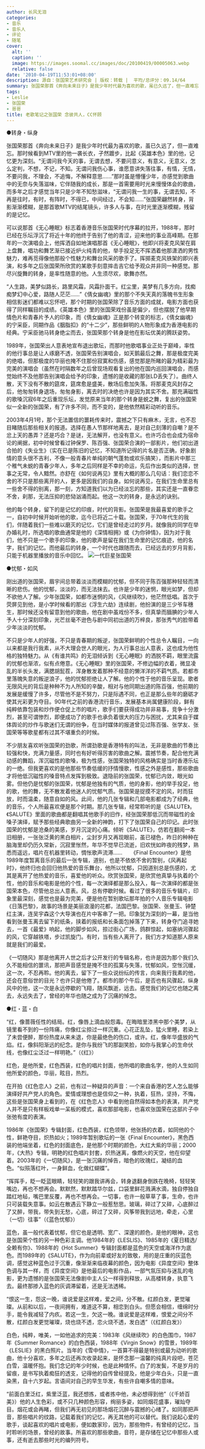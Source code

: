 ```yaml
---
author: 长风无泪
categories:
- 音乐
- 音乐人
- 评论
- 随笔
cover:
  alt: ''
  caption: ''
  image: https://images.soomal.cc/images/doc/20100419/00005063.webp
  relative: false
date: '2010-04-19T11:53:01+08:00'
description: 源自：张国荣艺术研究会 | 版权：转载 |  平均/总评分：09.14/64
summary: 张国荣那首《奔向未来日子》是我少年时代最为喜欢的歌，虽已久远了，但一直难忘。那时候看到MTV里的他一袭长衣，孑然踱步，比起《英雄本色》里的他，记忆更为深刻。“无谓问我今天的事，无谓去想，不要问意义，有意义，无意义，怎么定判，不想，不记，不知。无谓问我伤心事，谁愿意讲失落往事，有情，无情，不要问我，不理会，不追悔，不解释意思……”那时虽是懵懂少年，亦感觉到歌曲中的无奈与失落滋味……
tags:
- Leslie
- 张国荣
- 哥哥
title: 老歌笔记之张国荣 念彼共人，CC怀顾
---
```


●转身・纵身



张国荣那首《奔向未来日子》是我少年时代最为喜欢的歌，虽已久远了，但一直难忘。那时候看到MTV里的他一袭长衣，孑然踱步，比起《英雄本色》里的他，记忆更为深刻。“无谓问我今天的事，无谓去想，不要问意义，有意义，无意义，怎么定判，不想，不记，不知。无谓问我伤心事，谁愿意讲失落往事，有情，无情，不要问我，不理会，不追悔，不解释意思……”那时虽是懵懂少年，亦感觉到歌曲中的无奈与失落滋味，它伴随我的成长，那是一首需要用时光来慢慢体会的歌曲，而多年之后才感觉当年只是少年不知愁滋味，“无谓问我一生的事，无谓去知，不再是往时，有时，有阵时，不得已，中间经过，不会知……”张国荣翩然转身，背影渐渐模糊，是那首歌MTV的结尾镜头，许多人与事，在时光里逐渐模糊，残留的是记忆。

可以说那首《无心睡眠》标志着香港音乐张国荣时代序幕的拉开，1988年，那时已经在乐坛浮沉了将近十年的他终于告别了他的青涩，迎来他的事业高峰期。在那年的一次演唱会上，他挥洒自如地演唱那首《无心睡眠》，他即兴将麦克风架在肩上盘舞，唱功和舞艺渐已接近炉火纯青的他，举手投足无不挥洒着他那潇洒的男性魅力，难再觅得像他那般个性魅力和舞台风采的歌手了。挥掷麦克风铁架的即兴表演，和多年之后张国荣所欣赏的某歌手刻意摔击吉它给予观众并非同一种感觉。那尽兴旋舞的转身，是率性随意的他。人生须尽欢，歌舞亦然。

“人生路，美梦似路长，路里风霜，风霜扑面干。红尘里，美梦有几多方向，找痴痴梦幻中心爱，路随人茫茫……”《倩女幽魂》里的那个不失天真的落魄书生形象相信影迷们都难以忘怀吧，那个时期的张国荣除了音乐方面的成就，电影方面也获得了同样瞩目的成绩。《英雄本色》里的张国荣戏份虽是偏少，但也摆脱了他早期情色片和青春片予人的印象，而《倩女幽魂》正是那个转变的标志，《倩女幽魂》的宁采臣，同期作品《胭脂扣》的“十二少”，那些鲜明的人物形象成为香港电影的经典。宁采臣驰马转身绝尘而去，张国荣那个转身是他在影坛优美的腾跃姿势。

1989年，张国荣出人意表地宣布退出歌坛，而那时他歌唱事业正处于巅峰，率性的他行事总是让人琢磨不透，张国荣告别演唱会，如天鹅最后之舞，那是极度完美的绝唱，但那极度的华丽也掩不住那份寂寞和伤感，感觉那是所睹的最为精彩最为完美的演唱会（虽然在时隔数年之后曾现场观看复出的他在国内巡回演唱会，而感觉始终不及他那告别演唱会给予的印象，遗憾的是收藏的那张LD丢失了）。曲终人散，天下没有不散的筵席，筵席愈是盛美，散场后愈加失落。将那麦克风封存之后，他匆匆转身退场，匆匆身影，离去时的决绝也许是因为其实不舍。那充满磁性的歌嗓沉寂6年之后重现乐坛，发觉原来当年的那个转身是蜕之舞，复出的张国荣似一全新的张国荣，有了许多不同，而不变的，是他依然精彩动听的音乐。

2003年4月1号，那个无法置信的噩耗传来时，震撼之下只有麻木，无言，也不忍目睹随后那些相关的报道。选择在愚人节那样地离去，是对自己刻薄的自嘲？是不忿上天的愚弄？还是巧合？是谜，无法解开，也没有意义。也许巧合也会成为宿命论的阐据，初中时候曾看过钟保罗、陈百强、张国荣合演的一部影片，他们初出道合拍的《失业生》（实在已是陈旧的记忆，不知道所记得的片名是否正确，好象剧情的意头很不吉利，不像一般青春片单纯的朝气蓬勃或欢乐搞笑），而影片中那三个稚气未蜕的青春少年人，多年之后同样是不幸的命运，先后作出类似的选择，世事之无常，令人黯然。亦舒在《如何说再见》里有大概的那么几句话：我们恋恋不舍的不只是那些离开的人，更多是因我们的自身。如何说再见，在我们生命里总有一些舍不得的别离，那一刻，方知道我们以为已经淡忘的那些，其实还是一直眷恋不舍，刹那，无法压抑的悲恸汹涌而起。他这一次的转身，是永远的诀别。

他的每个转身，留下的是记忆的印痕，时代的背影。张国荣是我最喜爱的歌手之一，自初中时候开始听他的歌，迄今已将近二十载。张国荣，于70年代生的我们，伴随着我们一些难以磨灭的记忆，它们是曾经走过的岁月。就像我的同学在举办婚礼时，所选唱的歌曲通常是他的《深情相拥》或《为你钟情》，因为对于我们，他不只是一个歌手的印象，他的歌声是留在我们生命里的记忆痕迹，他的名字，我们的记忆。而他最后的转身，一个时代也跟随而去，已经远去的岁月背影，只能于机器里播放的音乐中回忆。
![一代巨星张国荣](https://images.soomal.cc/images/doc/20100419/00005063.webp)





●忧郁・如风

刚出道的张国荣，眉宇间总带着淡淡而模糊的忧郁，但不同于陈百强那种轻轻而清晰的悲伤。他的忧郁，淡淡的，而无法抹去。也许是少年的迷惘，眼光如梦，但却不欲他人了解。少年张国荣，如都市迷惘的风，《风继续吹》，他茫然低唱。首次于荧屏见到他，是小学时候看的那出《浮生六劫》连续剧，他扮演的是三少爷车穗生，那时候还没有留意到他的歌曲，他在剧中虽戏份不多，但真挚而腼腆的少年人予人十分深刻印象，光芒丝毫不逊色与剧中同初出道的万梓良，那张秀气的脸带着少年淡淡的忧郁。

不只是少年人的好强，不只是青春期的叛逆，张国荣鲜明的个性总令人瞩目，一向以来都是我行我素，从不大理会世人的眼光，为人行事总出人意表，这也成为他性格的独特魅力。从《有谁共鸣》的无泪倾诉到《无心睡眠》的洒脱不羁，眼里流露的忧郁也渐浓，似有点倦意。《无心睡眠》里的张国荣，不修边幅的衣着，微显凌乱的半长头发，满腮胡髭茬，浑身散发着那种不经意的懒洋洋的不羁气质。若都市里落魄失意的叛逆浪子，他的忧郁拒绝让人了解。他的个性于他的音乐呈现。歌者无限风光的背后是种种不为人所知的辛酸，相对与他同期出道的陈百强，他前期的发展是缓慢了许多，尽管他不是不努力，只是际遇不同，也正是那么些年的磨砺才使其光彩更为夺目。90年代之前的香港流行音乐，发展基本尚属健康阶段，鲜有纯粹依靠包装和炒作便仓促上市的唱片，歌手们要获得成功并非易事，竞争十分激烈，甚至可谓惨烈，即便成功了的歌手也承负着很大的压力与困扰，尤其来自于媒体舆论的炒作与歌迷们无谓的纷争，在当时媒体的报道曾见过陈百强、张学友、张国荣等等歌星都有过其不堪重负的时候。

不少朋友喜欢听张国荣的劲歌，所谓劲歌是香港特有的叫法，无非是歌曲的节奏比较强和快，充满力量感，同时也有好听得厉害的歌曲之解。震撼节奏，配合他充满动感的舞蹈，浑沉磁性的歌嗓，极为性感，张国荣独特的风格确实是当时香港乐坛的一绝。但我更喜欢的是他那些节奏低缓的抒情慢歌，性感之外是感性，那些歌曲才将他低沉磁性的嗓音特点发挥到极致。退隐前的张国荣，忧郁已内敛，眼光如雾。但他仍是忧郁的张国荣，忧郁是他独有的气质，他的身影，他的举手投足，他的歌，他的舞，无不散发着他迷人的忧郁气质。张国荣是捉摸不定的风，时而狂放，时而温柔，随意自如的风。此间，他的几张专辑和几部电影都成为了经典，他的音乐，个人所最喜欢便是那个时期。那几张专辑，经常聆听的是《SALUTE》。《SALUTE》里面的歌曲都是翻唱其他歌手的旧作，经张国荣那低沉而带磁性的金嗓子演绎，赋予那些经典歌曲另一全新的神韵，打下了张国荣自己的印记。此时张国荣的忧郁是沧桑的美感，岁月沉淀的心痛。倾听《SALUTE》，仿若在翻阅一本旧相册，一张张泛黄的黑白相片，尘封岁月又再现眼前，虽已褪色，昨日的种种在脑海里却仍历久常新，沉寂里怅然，年华不觉早已流逝，旧欢恍如昨夜的残梦，熟悉而遥远，唱片在机器里转动，惆怅歌声流滞……
　
《Final Encounter》是他1989年度暂离音乐的最后一张专辑，道别，也是不依依不舍的暂别，《风再起时》，他终归也会回归他热爱的音乐舞台，他所以忧郁，只因道别总是伤感的，尤其是离开了他热爱的音乐，喜爱他的听众。欣赏张国荣，是欣赏他真挚与执着的个性，他的音乐和电影是他的个性，每一次演绎都是那么投入，每一次演绎的都是张国荣本色，尽管他总出人意表。风，总有停歇时候。看过了很多的音乐专辑片，印象里最深刻，感觉也是最为完美，便是他在暂别歌坛那年拍的个人音乐专辑电影《日落巴黎》，故事的场景是美丽浪漫的花都，法国巴黎。张国荣、张曼玉、钟楚红主演，连吴宇森这个大导演也在片中客串了一把。印象犹为深刻的一幕，是当他看到张曼玉离去留下的纸条，挟着的报纸和长条面包掉落了下来，转身夺门追寻她去，一首《最爱》响起，他的脚步如风，掠过街心广场，鸽群惊起，如塞纳河骤起的风，它穿越铁塔，步过凯旋门。有时，当有些人离开了，我们方才知道那人原来就是我们的最爱。

《一切随风》那是他离开人世之后才公开发行的专辑名称，也许是因为那个我们久久不能相信的噩讯，那把声音感觉是掩不住的孤寞与失落，忧郁如风，空怅沉缓，这一次，不忍再聆。他的离去，留下了一些众说纷纭的传言，向来我行我素的他，还会在意俗世的目光？也许只是他倦了。都市的那个午后，是否也有风骤起，纵身风中的他，这一次是永远停歇的飞翔，随风飘逝，远去。感觉我们的记忆也随之离去，永远失去了，曾经的年华也随之成为了沉痛的悼念。

●红・蓝・白

“红，像蔷薇任性的结局。红，像唇上滴血般怨毒。在晦暗里漆黑中那个美梦，从镜里看不到的一份阵痛，你像红尘掠过一样沉重。心花正乱坠，猛火里睡，若染上了未尝便醉，那份热度从来未退，你是最绝色的伤口，或许。红，像年华盛放的气焰。红，像斜阳渐远的纪念。是你与我纷飞的那副笑脸，如你与我掌心的生命伏线，也像红尘泛过一样明艳。”（《红》）

红色，是他所爱，红色西装，红色的唱片封面，他所唱的歌曲名字，他的人生如同他所爱的颜色，华丽，眩目，热烈。

在开拍《红色恋人》之前，也有过一种疑异的声音：一个来自香港的艺人怎么能够演绎好共产党人的角色。爱情或理想也是信仰之一种，执着，狂热，坚持，不悔，这些是张国荣身上看到的，在《红色恋人》中看到他自然得如本色的表演，共产党人并不是只有样板戏单一呆板的模式，喜欢那部电影，也喜欢张国荣在这部片子中张弛有度的表演。

1986年《张国荣》专辑封面，红色西装，红色领带，他张扬的衣着，如同他的个性，鲜艳夺目，炽热如火；1989年暂别歌坛的一张《Final Encounter》，黑色西装的他端坐着，红色的封面底色，是他那个时期的颜色，大红大紫的华丽；2000年，《大热》专辑，明艳的红色唱片封套，炽热迷离，像燃火的天空，他在仰望着。2003年的《一切随风》，是一张沉痛的悼告，暗色的玫瑰红，凝结的血色。“似殒落红叶，一身鲜血，化做红蝴蝶”。

“挥挥手，眨一眨蓝眼睛，轻轻笑的跟我讲再会，转身退翻身倒跌在晚椅，轻轻笑嘴边，再也不想再会。默默然，默默踏华尔兹，口袋里鲜花溅满水滴，独自停独自踏红地毡，嘴巴里反覆，再也不想再会。一切事，也许一般草草了事，生命，也许只可装载失意事。如云在散遇云下静立一般惹愁思。玻璃，碎过了又碎，心底醉过了又醉，带我，带失到无愁，心底，碎过了又碎，风筝带我到远地，牵走，心里（一切）往事”（《蓝色忧郁》）

蓝色，虽一般代表着忧郁，但它也是透明、宽广、深邃的颜色，是他的眼神，这也是张国荣个性的另一种色彩主调。他1984年的《LESLIS》、1985年的《夏日精选/全赖有你》、1988年的《Hot Summer》专辑封面都是蓝色的天空或海洋作为底色。而1989年的《SALUTE》，作为向前辈或好友的致敬，用的是庄重的灰蓝色调，感觉这种蓝色过于沉重，像渐渐来临夜幕的颜色，因为电影《异度空间》整体色调与其一样，而《异度空间》是他最后的电影作品，一部气氛压抑与迷乱的电影，更为遗憾的是张国荣无法像剧中主人公一样得到释放，从高楼转身，执意飞去。最终那掺入蓝色的灰调滞留着，还是无法透稀。

“恨这一生，怨这一晚，谁说爱是这样难，爱之间，分不散。红颜白发，更觉璀璨。从前和以后，一夜间拥有，难道这不算，相恋到白头。但愿会相信，缠绵时分手，能令我减轻了内疚。若这一生，欠这一晚。谁说爱是这样难，恨爱之间分不散，红颜白发更觉璀璨，烧也烧不透，恋火烧不透，发白透”（《红颜白发》）

白色，纯粹，唯美，一如他追求的完美：1983年《风继续吹》的白色围巾，1987年《Summer Romance》的白色西装，1988年《Virgin Snow》的雪景，1989年《LESLIE》的黑白照片。当年的《雪中情》，一首算不得最是特别或最为动听的歌曲，他十分喜欢，多年之后还再次收录起来，是怀念那一温馨的纯真片段吧，苍茫白雪，温暖怀抱。我们念记的年少时候，也是此种情怀。白了的发鬓，不是岁月的留痕，是书写执着痴狂的透支，记得他的自传曾经提及，他是少年白头，只是一直染黑，自十六岁起。言语间对自己的早生华发，有些许自嘲多情的意味。

“前面白里泛红，紫里泛蓝，我还想拣，或者拣中他，未必想得到他”（《千娇百美》）他的人生色彩，或不只几种颜色形容，绚丽多姿，如同烟花盛事，璀灿夺目。烟花或会再睹，但我们再无初见的那场烟花沉醉与震撼的心绪了。如同那把声音，那些唱片的纹路，记载着我们的记忆，再无其他的可以替代。我们说起心爱的歌手，谈起喜欢的唱片或电影，便如数家珍，因为，那些物件，有曾经的记忆，当时聆听的场景，曾经的故事。所喜欢的那些歌曲，音符，是存储在记忆中那些人或事，还有逝去那些时光的编列符号。